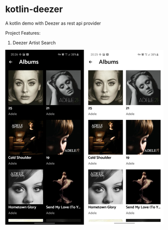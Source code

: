 # kotlin-deezer
A kotlin demo with Deezer as rest api provider

Project Features:

1. Deezer Artist Search 

<img src="screenshots/albums_dark.jpg" width="250" /> <img src="screenshots/albums_light.jpg" width="250" />
